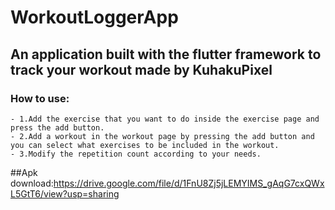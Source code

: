 # WorkoutLoggerApp

## An application built with the flutter framework to track your workout made by KuhakuPixel

### How to use:
	- 1.Add the exercise that you want to do inside the exercise page and press the add button.
	- 2.Add a workout in the workout page by pressing the add button and you can select what exercises to be included in the workout.
	- 3.Modify the repetition count according to your needs.

##Apk download:https://drive.google.com/file/d/1FnU8Zj5jLEMYIMS_gAqG7cxQWxL5GtT6/view?usp=sharing


